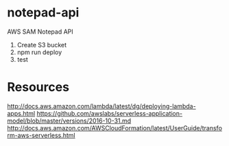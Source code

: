 # notepad-api
AWS SAM Notepad API

1. Create S3 bucket
2. npm run deploy
3. test

# Resources
http://docs.aws.amazon.com/lambda/latest/dg/deploying-lambda-apps.html
https://github.com/awslabs/serverless-application-model/blob/master/versions/2016-10-31.md
http://docs.aws.amazon.com/AWSCloudFormation/latest/UserGuide/transform-aws-serverless.html


